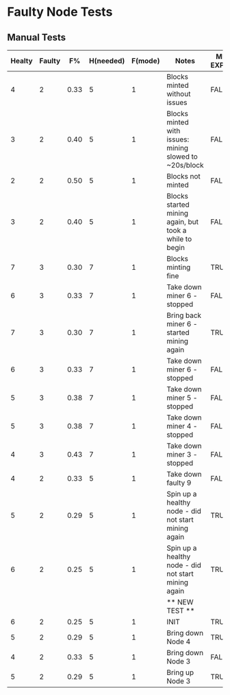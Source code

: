 # Faulty Node Tests
## Manual Tests
| Healty | Faulty | F% | H(needed) | F(mode) | Notes | MINING EXPECTED | MINING ACTUAL | Test Result |
|--------|--------|------|-----------|---------|--------------------------------------------------------|-----------------|---------------|--------------------|
| 4 | 2 | 0.33 | 5 | 1 | Blocks minted without issues | FALSE | TRUE | :x: |
| 3 | 2 | 0.40 | 5 | 1 | Blocks minted with issues: mining slowed to ~20s/block | FALSE | TRUE | :x: |
| 2 | 2 | 0.50 | 5 | 1 | Blocks not minted | FALSE | FALSE | :white_check_mark: |
| 3 | 2 | 0.40 | 5 | 1 | Blocks started mining again, but took a while to begin | FALSE | TRUE | :x: |
| 7 | 3 | 0.30 | 7 | 1 | Blocks minting fine | TRUE | TRUE | :white_check_mark: |
| 6 | 3 | 0.33 | 7 | 1 | Take down miner 6 - stopped | FALSE | FALSE | :white_check_mark: |
| 7 | 3 | 0.30 | 7 | 1 | Bring back miner 6 - started mining again | TRUE | TRUE | :white_check_mark: |
| 6 | 3 | 0.33 | 7 | 1 | Take down miner 6 - stopped | FALSE | FALSE | :white_check_mark: |
| 5 | 3 | 0.38 | 7 | 1 | Take down miner 5 - stopped | FALSE | FALSE | :white_check_mark: |
| 5 | 3 | 0.38 | 7 | 1 | Take down miner 4 - stopped | FALSE | FALSE | :white_check_mark: |
| 4 | 3 | 0.43 | 7 | 1 | Take down miner 3 - stopped | FALSE | FALSE | :white_check_mark: |
| 4 | 2 | 0.33 | 5 | 1 | Take down faulty 9 | FALSE | FALSE | :white_check_mark: |
| 5 | 2 | 0.29 | 5 | 1 | Spin up a healthy node - did not start mining again | TRUE | FALSE | :x: |
| 6 | 2 | 0.25 | 5 | 1 | Spin up a healthy node - did not start mining again | TRUE | FALSE | :x: |
|  |  |  |  |  | ** NEW TEST ** |  |  | :white_check_mark: |
| 6 | 2 | 0.25 | 5 | 1 | INIT | TRUE | TRUE | :white_check_mark: |
| 5 | 2 | 0.29 | 5 | 1 | Bring down Node 4 | TRUE | TRUE | :white_check_mark: |
| 4 | 2 | 0.33 | 5 | 1 | Bring down Node 3 | FALSE | FALSE | :white_check_mark: |
| 5 | 2 | 0.29 | 5 | 1 | Bring up Node 3 | TRUE | FALSE | :x: |

